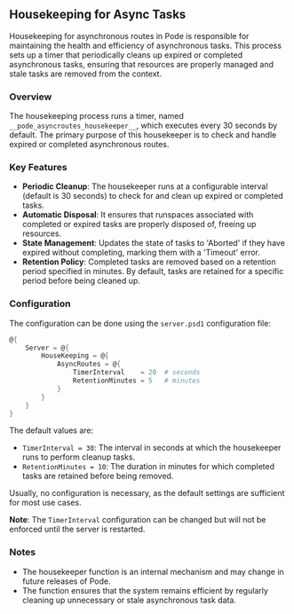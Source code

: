 
## Housekeeping for Async Tasks

Housekeeping for asynchronous routes in Pode is responsible for maintaining the health and efficiency of asynchronous tasks. This process sets up a timer that periodically cleans up expired or completed asynchronous tasks, ensuring that resources are properly managed and stale tasks are removed from the context.

### Overview

The housekeeping process runs a timer, named `__pode_asyncroutes_housekeeper__`, which executes every 30 seconds by default. The primary purpose of this housekeeper is to check and handle expired or completed asynchronous routes.

### Key Features

- **Periodic Cleanup**: The housekeeper runs at a configurable interval (default is 30 seconds) to check for and clean up expired or completed tasks.
- **Automatic Disposal**: It ensures that runspaces associated with completed or expired tasks are properly disposed of, freeing up resources.
- **State Management**: Updates the state of tasks to 'Aborted' if they have expired without completing, marking them with a 'Timeout' error.
- **Retention Policy**: Completed tasks are removed based on a retention period specified in minutes. By default, tasks are retained for a specific period before being cleaned up.

### Configuration

The configuration can be done using the `server.psd1` configuration file:

```powershell
@{
    Server = @{
        HouseKeeping = @{
            AsyncRoutes = @{
                TimerInterval    = 20  # seconds
                RetentionMinutes = 5   # minutes
            }
        }
    }
}
```

The default values are:
- `TimerInterval = 30`: The interval in seconds at which the housekeeper runs to perform cleanup tasks.
- `RetentionMinutes = 10`: The duration in minutes for which completed tasks are retained before being removed.

Usually, no configuration is necessary, as the default settings are sufficient for most use cases.

**Note**: The `TimerInterval` configuration can be changed but will not be enforced until the server is restarted.

### Notes

- The housekeeper function is an internal mechanism and may change in future releases of Pode.
- The function ensures that the system remains efficient by regularly cleaning up unnecessary or stale asynchronous task data.

